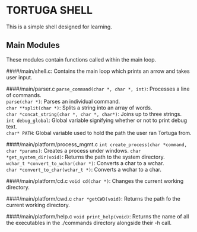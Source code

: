 TORTUGA SHELL
==============
This is a simple shell designed for learning.

Main Modules
-------------
These modules contain functions called within the main loop.

####/main/shell.c:
Contains the main loop which prints an arrow and takes user input.
  
####/main/parser.c
`parse_command(char *, char *, int)`: Processes a line of commands.  
`parse(char *)`: Parses an individual command.  
`char **split(char *)`: Splits a string into an array of words.  
`char *concat_string(char *, char *, char*)`: Joins up to three strings.  
`int debug_global`: Global variable signifying whether or not to print debug text.  
`char* PATH`: Global variable used to hold the path the user ran Tortuga from.  

####/main/platform/process_mgmt.c
`int create_process(char *command, char *params)`: Creates a process under windows. 
`char *get_system_dir(void)`: Returns the path to the system directory.  
`wchar_t *convert_to_wchar(char *)`: Converts a char to a wchar.  
`char *convert_to_char(wchar_t *)`: Converts a wchar to a char.  

####/main/platform/cd.c
`void cd(char *)`: Changes the current working directory.

####/main/platform/cwd.c
`char *getCWD(void)`: Returns the path fo the current working directory.

####/main/platform/help.c
`void print_help(void)`: Returns the name of all the executables in the ./commands directory alongside their -h call.

